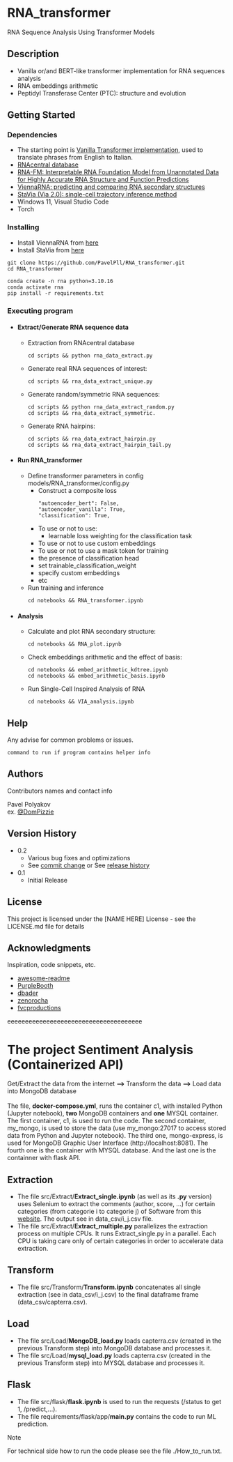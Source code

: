 # RNA_transformer
RNA Sequence Analysis Using Transformer Models
## Description
* Vanilla or/and BERT-like transformer implementation for RNA sequences analysis
* RNA embeddings arithmetic
* Peptidyl Transferase Center (PTC): structure and evolution 



## Getting Started

### Dependencies
* The starting point is [Vanilla Transformer implementation](https://github.com/hkproj/pytorch-transformer), used to translate phrases from English to Italian.
* [RNAcentral database](https://rnacentral.org)
* [RNA-FM: Interpretable RNA Foundation Model from Unannotated Data for Highly Accurate RNA Structure and Function Predictions](https://huggingface.co/multimolecule/rnafm)
* [ViennaRNA: predicting and comparing RNA secondary structures](https://www.tbi.univie.ac.at/RNA/ViennaRNA/doc/html)
* [StaVia (Via 2.0): single-cell trajectory inference method](https://pyvia.readthedocs.io/en/latest/pyVia-home.html)
* Windows 11, Visual Studio Code
* Torch

### Installing

* Install ViennaRNA from [here](https://www.tbi.univie.ac.at/RNA/ViennaRNA/doc/html/install.html)
* Install StaVia from [here](https://pyvia.readthedocs.io/en/latest/Installation.html)
```
git clone https://github.com/PavelPll/RNA_transformer.git
cd RNA_transformer
```
```
conda create -n rna python=3.10.16
conda activate rna
pip install -r requirements.txt
```

### Executing program

* #### Extract/Generate RNA sequence data 
    * Extraction from RNAcentral database
         ```
         cd scripts && python rna_data_extract.py
         ```
    * Generate real RNA sequences of interest:
        ```
        cd scripts && rna_data_extract_unique.py
        ```
    * Generate random/symmetric RNA sequences:
        ```
        cd scripts && python rna_data_extract_random.py
        cd scripts && rna_data_extract_symmetric.
        ```
    * Generate RNA hairpins:
        ```
        cd scripts && rna_data_extract_hairpin.py
        cd scripts && rna_data_extract_hairpin_tail.py
        ```
* #### Run RNA_transformer
    * Define transformer parameters in config models/RNA_transformer/config.py
        * Construct a composite loss
            ```
            "autoencoder_bert": False,
            "autoencoder_vanilla": True,
            "classification": True,
            ```
        * To use or not to use:
            * learnable loss weighting for the classification task
        * To use or not to use custom embeddings  
        * To use or not to use a mask token for training
        * the presence of classification head
        * set trainable_classification_weight
        * specify custom embeddings
        * etc
    * Run training and inference
        ```
        cd notebooks && RNA_transformer.ipynb
        ```
* #### Analysis
    * Calculate and plot RNA secondary structure:
        ```
        cd notebooks && RNA_plot.ipynb
        ```
    * Check embeddings arithmetic and the effect of basis:
        ```
        cd notebooks && embed_arithmetic_kdtree.ipynb
        cd notebooks && embed_arithmetic_basis.ipynb
        ```
    * Run Single-Cell Inspired Analysis of RNA
        ```
        cd notebooks && VIA_analysis.ipynb
        ```

## Help

Any advise for common problems or issues.
```
command to run if program contains helper info
```

## Authors

Contributors names and contact info

Pavel Polyakov  
ex. [@DomPizzie](https://twitter.com/dompizzie)

## Version History

* 0.2
    * Various bug fixes and optimizations
    * See [commit change]() or See [release history]()
* 0.1
    * Initial Release

## License

This project is licensed under the [NAME HERE] License - see the LICENSE.md file for details

## Acknowledgments

Inspiration, code snippets, etc.
* [awesome-readme](https://github.com/matiassingers/awesome-readme)
* [PurpleBooth](https://gist.github.com/PurpleBooth/109311bb0361f32d87a2)
* [dbader](https://github.com/dbader/readme-template)
* [zenorocha](https://gist.github.com/zenorocha/4526327)
* [fvcproductions](https://gist.github.com/fvcproductions/1bfc2d4aecb01a834b46)


eeeeeeeeeeeeeeeeeeeeeeeeeeeeeeeeeeeeee


# The project Sentiment Analysis (Containerized API)
Get/Extract the data from the internet **-->** Transform the data **-->** Load data into MongoDB database\
\
The file, **docker-compose.yml**, runs the container c1, with installed Python (Jupyter notebook), **two** MongoDB containers and **one** MYSQL container. The first container, c1, is used to run the code. The second container, my_mongo, is used to store the data (use my_mongo:27017 to access stored data from Python and Jupyter notebook). The third one, mongo-express, is used for MongoDB Graphic User Interface (http://localhost:8081). The fourth one is the container with MYSQL database. And the last one is the containner with flask API.
## Extraction
* The file src/Extract/**Extract_single.ipynb** (as well as its **.py** version) uses Selenium to extract the comments (author, score, ...) for certain categories (from categorie i to categorie j) of Software from this [website](https://www.capterra.fr/directory). The output see in data_csv/i_j.csv file. 
* The file src/Extract/**Extract_multiple.py** parallelizes the extraction process on multiple CPUs. It runs Extract_single.py in a parallel. Each CPU is taking care only of certain categories in order to accelerate data extraction.
## Transform
* The file src/Transform/**Transform.ipynb** concatenates all single extraction (see in data_csv/i_j.csv) to the final dataframe frame (data_csv/capterra.csv).
## Load
* The file src/Load/**MongoDB_load.py** loads capterra.csv (created in the previous Transform step) into MongoDB database and processes it.
* The file src/Load/**mysql_load.py** loads capterra.csv (created in the previous Transform step) into MYSQL database and processes it.
## Flask
* The file src/flask/**flask.ipynb** is used to run the requests (/status to get 1, /predict,...).
* The file requirements/flask/app/**main.py** contains the code to run ML prediction.

> [!NOTE]
> For technical side how to run the code please see the file ./How_to_run.txt.

